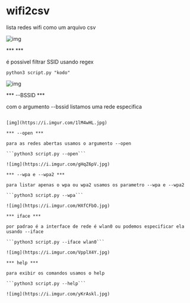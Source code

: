 # wifi2csv
lista redes wifi como um arquivo csv

![img](https://i.imgur.com/EW4EYLK.jpg)

*** <FILTRO> ***

é possivel filtrar SSID usando regex

```python3 script.py "kodo"```

![img](https://i.imgur.com/qI55wbQ.jpg)

*** --BSSID ***

com o argumento --bssid listamos uma rede especifica

```python3 script.py --bssid 00:00:00:00:00:00

[img](https://i.imgur.com/1lM4wHL.jpg)

*** --open ***

para as redes abertas usamos o argumento --open

```python3 script.py --open```

![img](https://i.imgur.com/gHqZ6pV.jpg)

*** --wpa e --wpa2 ***

para listar apenas o wpa ou wpa2 usamos os parametro --wpa e --wpa2

```python3 script.py --wpa```

![img](https://i.imgur.com/HXfCFbO.jpg)

*** iface ***

por padrao é a interface de rede é wlan0 ou podemos especificar ela usando --iface

```python3 script.py --iface wlan0```

![img](https://i.imgur.com/VpplX4Y.jpg)

*** help ***

para exibir os comandos usamos o help

```python3 script.py --help```

![img](https://i.imgur.com/yKrAskl.jpg)

